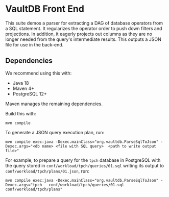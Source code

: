 # VaultDB Front End

This suite demos a parser for extracting a DAG of database operators from a SQL statement.   It regularizes the operator order to push down filters and projections.  In addition, it eagerly projects out columns as they are no longer needed from the query's intermediate results.  This outputs a JSON file for use in the back-end.


## Dependencies

We recommend using this with:
* Java 18
* Maven 4+
* PostgreSQL 12+

Maven manages the remaining dependencies.

Build this with:

```
mvn compile
```

To generate a JSON query execution plan, run:
```
mvn compile exec:java -Dexec.mainClass="org.vaultdb.ParseSqlToJson" -Dexec.args="<db name> <file with SQL query>  <path to write output file>"
```

For example, to prepare a query for the `tpch` database in PostgreSQL with the query stored in `conf/workload/tpch/queries/01.sql` writing its output to `conf/workload/tpch/plans/01.json`, run:

```
mvn compile exec:java -Dexec.mainClass="org.vaultdb.ParseSqlToJson" -Dexec.args="tpch   conf/workload/tpch/queries/01.sql  conf/workload/tpch/plans"
```
